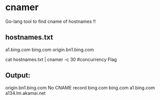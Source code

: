 # cnamer
Go-lang tool to find cname of hostnames !!

hostnames.txt
---------------------------------
a1.bing.com
bing.com
origin.bn1.bing.com

cat hostnames.txt | cnamer -c 30 #concurrency Flag

Output:
----------------------------------
origin.bn1.bing.com No CNAME record
bing.com bing.com
a1.bing.com a134.lm.akamai.net
